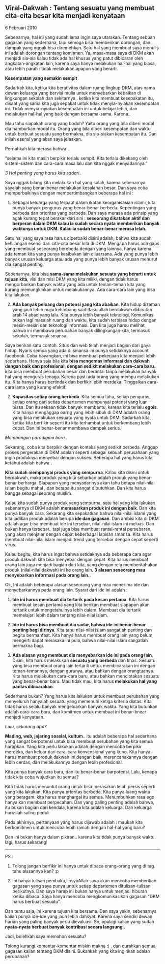 ## Viral-Dakwah : Tentang sesuatu yang membuat cita-cita besar kita menjadi kenyataan

6 Februari 2010

Sebenarnya, hal ini yang sudah lama ingin saya utarakan. Tentang sebuah gagasan yang sederhana, tapi semoga bisa memberikan dorongan, dan dampak yang nggak bisa diremehkan. Satu hal yang membuat saya menulis ini adalah dorongan tentang komitmen. Ya, masa-masa saya di DKM akan menjadi sia-sia kalau tidak ada hal khusus yang patut dibicaran oleh angkatan-angkatan lain, karena saya hanya melakukan hal-hal yang biasa, atau lebih parah : tidak melakukan apapun yang berarti.

**Kesempatan yang semakin sempit**

Sadarkah kita, ketika kita berativitas dalam ruang lingkup DKM, atas nama dewan keluarga yang bervisi mulia untuk menyebarkan kebaikan di lingkungan sekolah dan sekitarnya.. ketika kita membuat kesepakatan itu, disaat yang sama kita juga sepakat untuk tidak menyia-nyiakan kesempatan ini. Tidak menyia-nyiakan kesempatan ini untuk belajar lebih, dan melakukan hal-hal yang baik dengan bersama-sama. Karena..

Mau tahu siapakah orang yang bodoh? Yaitu orang yang bila diberi modal dia hamburkan modal itu. Orang yang bila diberi kesempatan dan waktu untuk berbuat sesuatu yang bermakna, dia sia-siakan kesempatan itu. Dan inilah esensi yang akan saya jelaskan.

Pernahkah kita merasa bahwa..

“selama ini kita masih berpikir terlalu sempit. Kita terlalu dikekang oleh sistem-sistem dan cara-cara masa lalu dan kita nggak menyadarinya.”

*3 Hal penting yang harus kita sadari..*

Saya nggak bilang kita melakukan hal yang salah, karena sebenarnya sayalah yang benar-benar melakukan kesalahan besar. Dan saya coba memperbaikinya dengan mempertimbangkan beberapa hal ini :

1. Sebagai keluarga yang terpaut dalam ikatan keorganisasian islami, kita punya banyak pengurus yang benar-benar berbeda. Kepentingan yang berbeda dan prioritas yang berbeda. Dan saya merasa ada prinsip yang agak kurang tepat berakar dari sini : **seseorang dikatakan aktif dan berperan dalam DKM kalau ia sudah secara nyata memberikan banyak waktunya untuk DKM. Kalau ia sudah benar-benar merasa lelah.**


Satu hal yang saya rasa harus diperbaiki disini adalah, bahwa kita sudah kehilangan esensi dari cita-cita besar kita di DKM. Mengapa harus ada gaps yang membuat seseorang berebeda dengan yang lainnya, hanya karena ada teman kita yang punya kesibukan lain diluarsana. Ada yang punya lebih banyak urusan keluarga atau ada yang punya lebih banyak urusan menurut dia sangat penting.

Sebenarnya, kita bisa **sama-sama melakukan sesuatu yang berarti untuk tujuan kita**, visi dan misi DKM yang kita miliki, dengan tidak harus mengorbankan banyak waktu yang ada untuk teman-teman kita yang kurang memungkinkan untuk melakukannya. Ada cara-cara lain yang bisa kita lakukan.

2. **Ada banyak peluang dan potensi yang kita abaikan**. Kita hidup dizaman yang jauh lebih maju ketimbang saat Rasulullah berdakwah didaratan arab 14 abad yang lalu. Kita punya lebih banyak teknologi. Komunikasi bukan lagi masalah ruang dan waktu, kita sudah terbiasa hidup dengan mesin-mesin dan teknologi informasi. Dan kita juga harsu melihat, bahwa ini membawa perubahan banyak dilingkungan kita, termasuk sekolah, termasuk smansa.


Saya berikan satu contoh. Situs dan web telah menjadi bagian dari gaya hidup. Nyaris semua yang ada di smansa ini punya setidaknya account facebook. Coba bayangkan, ini bisa membuat pekerjaan kita menjadi lebih sederhana. Hanya saja bila kita **bisa mengemas informasi dan dakwah dengan baik dan profesional, dengan sedikit melakukan cara-cara baru**.. kita bisa membuat perubahan besar dan berantai tanpa melakukan banyak hal yang menguras tenaga. Karena pasti ada orang yang mempu melakukan itu. Kita hanya harus bertindak dan berfikir lebih merdeka. Tinggalkan cara-cara lama yang kurang efektif.

2. **Kapasitas setiap orang berbeda**. Kita semua tahu, setiap pengurus, setiap orang dari setiap departemen mempunyai potensi yang luar biasa. Dan itu sekaan tidak banyak membantu, karena kita terlalu **egois**. Kita hanya mengaggap oarng yang lebih sibuk di DKM adalah orang yang bisa melakukan sesuatu yang nyata untuk DKM. Sadarkah kita, ketika kita berfikir seperti itu kita terhambat untuk berkembang lebih cepat. Dan ini benar-benar membawa dampak serius.

*Membangun paradigma baru..*

Sekarang, coba kita berpikir dengan konteks yang sedikit berbeda. Anggap proses pergerakan di DKM adalah seperti sebagai sebuah perusahaan yang ingin produknya menyebar dengan sukses. Beberapa hal yang harus kita ketahui adalah bahwa..

**Kita sudah mempunyai produk yang sempurna**. Kalau kita disini untuk berdakwah, maka produk yang kita sebarkan adalah produk yang benar-benar berharga. Siapapun yang menyadarinya akan tahu betapa nilai-nilai islam begitu mahal , dan betapa itu sangat dibutuhkan. Dan kita harus bangga sebagai seorang muslim.

Kalau kita sudah punya produk yang sempurna, satu hal yang kita lakukan sebenarnya di DKM adalah **memasarkan produk ini dengan baik**. Dan kita punya banyak cara. Sekarang kita sepakatkan bahwa nilai-nilai islami yang kita jadikan produk adalah berupa **ide dan gagasan**. Dan ambisi kita di DKM adalah agar bisa membuat ide ini tersebar, nilai-nilai islam ini meluas. Dan bukan hanya tersebar.. tapi juga bisa membuat rantai-rantai persebaran, yang akan menjalar dengan cepat keberbagai lapisan smansa. Kita harus membuat nilai-nilai islam menjadi trend yang tersebar dengan cepat seperti virus.

Kalau begitu, kita harus ingat bahwa setidaknya ada beberapa cara agar produk dakwah kita bisa menyebar dengan cepat. Kita harus membuat orang lain juga menjadi bagian dari kita, yang dengan rela memberitahukan produk (nilai-nilai dakwah) ini ke orang lain.
**3 alasan seseorang mau menyebarkan informasi pada orang lain..**

Ok, Ini adalah beberapa alasan seseorang yang mau menerima ide dan menyebarkannya pada orang lain. Syarat dari ide ini adalah :

1. **Ide ini harus membuat dia tertarik pada kesan pertama**. Kita harus membuat kesan pertama yang kita berikan membuat siapapun akan tertarik untuk mengetahuinya lebih dalam. Membuat dia tertarik memelajari lebih dalam tentang nilai-nilai islam.

2. **Ide ini harus bisa membuat dia sadar, bahwa ide ini benar-benar penting bagi dirinya**. Kita tahu nilai-nilai islam sangatlah penting dan begitu bermanfaat. Kita hanya harus membuat orang lain yang belum mengerti dapat merasaka ini pula, bahwa nilai-nilai islam sangatlah bermakna bagi.

3. **Ada alasan yang membuat dia menyebarkan ide ini pada orang lain**. Disini, kita harus melakukan **sesuatu yang berbeda** dan khas. Sesuatu yang bisa membuat orang lain tertarik untuk membicarakan ini dengan teman-temannya, dengan gurunya, atau bahkan dengan orangtuanya. Kita harus melakukan cara-cara baru, atau bahkan menciptakan sesuatu yang benar-benar baru. Mau tidak mau, kita harus **melakukan hal yang pantas dibicarakan**.


Sederhana bukan? Yang harus kita lakukan untuk membuat perubahan yang menyeluruh hanyalah sesuatu yang memenuhi ketiga kriteria diatas. Kita tidak harus selalu banyak mengeluarkan banyak waktu. Yang kita butuhkan adalah cara-cara baru, dan komitmen untuk membuat ini benar-bnear menjadi kenyataan.

*Lalu, sekarang apa?*

**Mading, web, jejaring soasial, kultum**.. itu adalah beberapa hal sederhana yang sangat berpotensi untuk bisa membuat perubahan yang kita semua harapkan. Yang kita perlu lakukan adalah dengan mencoba berpikir merdeka, dan keluar dari cara-cara konvensional yang kuno. Kita hanya harus membuat produk dakwah ini dengan baik, merencanakannya dengan lebih cerdas, dan melakukannya dengan lebih profesional.

Kita punya banyak cara baru, dan itu benar-benar barpotensi. Lalu, kenapa tidak kita coba wujudkan itu semua?

Kita tidak harus menuntut orang untuk bisa merasakan lelah persis seperti yang kita lakukan. Kita punya prioritas berbeda. Kita punya luang waktu yang beragam. kita harus menghargai itu semua. Menumbuhkan rasa ego hanya kan membuat perpecahan. Dan yang paling penting adalah bahwa, itu bukan bagian dari kendala, karena kita adalah keluarga. Dan keluarga haruslah saling peduli.

Pada akhirnya, pertanyaan yang harus dijawab adalah : maukah kita berkomitmen untuk mencoba lebih ramah dengan hal-hal yang baru?

Dan ini bukan hanya dalam pikiran.. karena kita tidak punya banyak waktu lagi, harus sekarang!

---------------------------------------------------

PS :
1. Tolong jangan berfikir ini hanya untuk dibaca orang-orang yang di tag. tahu alasannya kan? :p

2. ini hanya tulisan pembuka, insyaAllah saya akan mencoba memberikan gagasan yang saya punya untuk setiap departemen ditulisan-tulisan berikutnya. Dan saya harap ini bukan hanya untuk menjadi hiburan ketika dibaca. Saya hanya mencoba mengkomunikasikan gagasan “DKM harus berbuat sesuatu”.

Dan tentu saja, ini karena tujuan kita bersama. Dan saya yakin, sebenarnya kalian punya ide-ide yang jauh lebih dahsyat. Karena saya sendiri dewan harian yang paling banyak perlu dievaluasi. So, apalagi kalian yang sudah **nyata-nyata berbuat banyak kontribusi secara langsung**..

Jadi, bolehkah saya memohon sesuatu?

Tolong kurangi komentar-komentar miskin makna :) , dan curahkan semua gagasan kalian tentang DKM disini. Bukankah yang kita inginkan adalah perubahan?